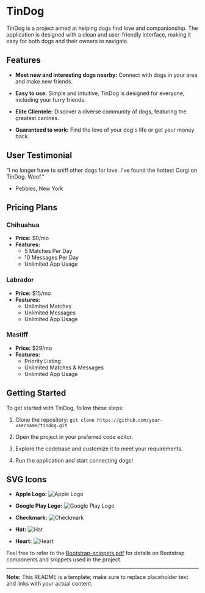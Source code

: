 # TinDog

TinDog is a project aimed at helping dogs find love and companionship. The application is designed with a clean and user-friendly interface, making it easy for both dogs and their owners to navigate.

## Features

- **Meet new and interesting dogs nearby:** Connect with dogs in your area and make new friends.

- **Easy to use:** Simple and intuitive, TinDog is designed for everyone, including your furry friends.

- **Elite Clientele:** Discover a diverse community of dogs, featuring the greatest canines.

- **Guaranteed to work:** Find the love of your dog's life or get your money back.

## User Testimonial

"I no longer have to sniff other dogs for love. I've found the hottest Corgi on TinDog. Woof."
- Pebbles, New York

## Pricing Plans

### Chihuahua
- **Price:** $0/mo
- **Features:**
  - 5 Matches Per Day
  - 10 Messages Per Day
  - Unlimited App Usage

### Labrador
- **Price:** $15/mo
- **Features:**
  - Unlimited Matches
  - Unlimited Messages
  - Unlimited App Usage

### Mastiff
- **Price:** $29/mo
- **Features:**
  - Priority Listing
  - Unlimited Matches & Messages
  - Unlimited App Usage

## Getting Started

To get started with TinDog, follow these steps:

1. Clone the repository: `git clone https://github.com/your-username/tindog.git`

2. Open the project in your preferred code editor.

3. Explore the codebase and customize it to meet your requirements.

4. Run the application and start connecting dogs!

## SVG Icons

- **Apple Logo:**
  ![Apple Logo](link-to-apple-logo-svg)

- **Google Play Logo:**
  ![Google Play Logo](link-to-google-play-svg)

- **Checkmark:**
  ![Checkmark](link-to-checkmark-svg)

- **Hat:**
  ![Hat](link-to-hat-svg)

- **Heart:**
  ![Heart](link-to-heart-svg)

Feel free to refer to the [Bootstrap-snippets.pdf](https://github.com/appbrewery/tindog/blob/main/Bootstrap-snippets.pdf) for details on Bootstrap components and snippets used in the project.

---

**Note:** This README is a template; make sure to replace placeholder text and links with your actual content.
